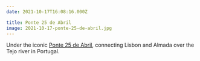 ```yaml
---
date: 2021-10-17T16:08:16.000Z

title: Ponte 25 de Abril
image: 2021-10-17-ponte-25-de-abril.jpg
---
```


Under the iconic [Ponte 25 de Abril](https://en.wikipedia.org/wiki/25_de_Abril_Bridge), connecting Lisbon and Almada over the Tejo river in Portugal.

